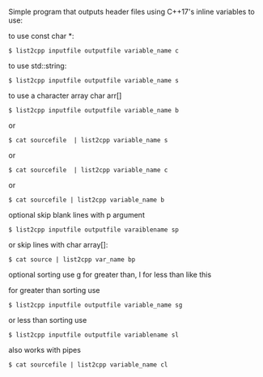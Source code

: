 Simple program that outputs header files using C++17's
inline variables to use:


to use const char *:

	$ list2cpp inputfile outputfile variable_name c

to use std::string:

	$ list2cpp inputfile outputfile variable_name s

to use a character array char arr[]

	$ list2cpp inputfile outputfile variable_name b

or

	$ cat sourcefile  | list2cpp variable_name s

or

	$ cat sourcefile  | list2cpp variable_name c

or

	$ cat sourcefile | list2cpp variable_name b


optional skip blank lines with p argument

	$ list2cpp inputfile outputfile varaiblename sp

or skip lines with char array[]:

	$ cat source | list2cpp var_name bp

optional sorting use g for greater than, l for less than like this

for greater than sorting use

	$ list2cpp inputfile outputfile variable_name sg

or less than sorting use

	$ list2cpp inputfile outputfile variablename sl

also works with pipes

	$ cat sourcefile | list2cpp variable_name cl


